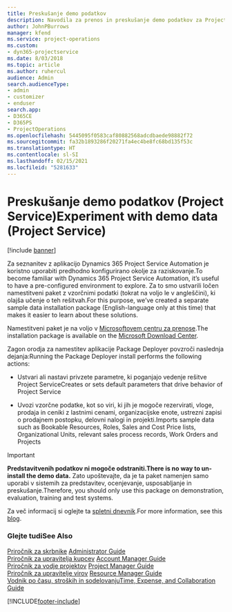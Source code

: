 ```yaml
---
title: Preskušanje demo podatkov
description: Navodila za prenos in preskušanje demo podatkov za Project Service Automation.
author: JohnPBurrows
manager: kfend
ms.service: project-operations
ms.custom:
- dyn365-projectservice
ms.date: 8/03/2018
ms.topic: article
ms.author: ruhercul
audience: Admin
search.audienceType:
- admin
- customizer
- enduser
search.app:
- D365CE
- D365PS
- ProjectOperations
ms.openlocfilehash: 5445095f0583caf80882568adcdbaede98882f72
ms.sourcegitcommit: fa32b1893286f20271fa4ec4be8fc68bd135f53c
ms.translationtype: HT
ms.contentlocale: sl-SI
ms.lasthandoff: 02/15/2021
ms.locfileid: "5281633"
---
```

# <a name="experiment-with-demo-data-project-service"></a><span data-ttu-id="721f2-103">Preskušanje demo podatkov (Project Service)</span><span class="sxs-lookup"><span data-stu-id="721f2-103">Experiment with demo data (Project Service)</span></span>

[!include [banner](../includes/psa-now-project-operations.md)]

<span data-ttu-id="721f2-104">Za seznanitev z aplikacijo Dynamics 365 Project Service Automation je koristno uporabiti predhodno konfigurirano okolje za raziskovanje.</span><span class="sxs-lookup"><span data-stu-id="721f2-104">To become familiar with Dynamics 365 Project Service Automation, it’s useful to have a pre-configured environment to explore.</span></span> <span data-ttu-id="721f2-105">Za to smo ustvarili ločen namestitveni paket z vzorčnimi podatki (tokrat na voljo le v angleščini), ki olajša učenje o teh rešitvah.</span><span class="sxs-lookup"><span data-stu-id="721f2-105">For this purpose, we’ve created a separate sample data installation package (English-language only at this time) that makes it easier to learn about these solutions.</span></span> 

<span data-ttu-id="721f2-106">Namestitveni paket je na voljo v [Microsoftovem centru za prenose](https://go.microsoft.com/fwlink/?linkid=859966).</span><span class="sxs-lookup"><span data-stu-id="721f2-106">The installation package is available on the [Microsoft Download Center](https://go.microsoft.com/fwlink/?linkid=859966).</span></span>  

<span data-ttu-id="721f2-107">Zagon orodja za namestitev aplikacije Package Deployer povzroči naslednja dejanja:</span><span class="sxs-lookup"><span data-stu-id="721f2-107">Running the Package Deployer install performs the following actions:</span></span> 
  
-   <span data-ttu-id="721f2-108">Ustvari ali nastavi privzete parametre, ki poganjajo vedenje rešitve Project Service</span><span class="sxs-lookup"><span data-stu-id="721f2-108">Creates or sets default parameters that drive behavior of Project Service</span></span>  
  
-   <span data-ttu-id="721f2-109">Uvozi vzorčne podatke, kot so viri, ki jih je mogoče rezervirati, vloge, prodaja in ceniki z lastnimi cenami, organizacijske enote, ustrezni zapisi o prodajnem postopku, delovni nalogi in projekti.</span><span class="sxs-lookup"><span data-stu-id="721f2-109">Imports sample data such as Bookable Resources, Roles, Sales and Cost Price lists, Organizational Units, relevant sales process records, Work Orders and Projects</span></span>    
  
> [!IMPORTANT]
> <span data-ttu-id="721f2-110">**Predstavitvenih podatkov ni mogoče odstraniti.**</span><span class="sxs-lookup"><span data-stu-id="721f2-110">**There is no way to un-install the demo data.**</span></span> <span data-ttu-id="721f2-111">Zato upoštevajte, da je ta paket namenjen samo uporabi v sistemih za predstavitev, ocenjevanje, usposabljanje in preskušanje.</span><span class="sxs-lookup"><span data-stu-id="721f2-111">Therefore, you should only use this package on demonstration, evaluation, training and test systems.</span></span>

<span data-ttu-id="721f2-112">Za več informacij si oglejte ta [spletni dnevnik](https://blogs.msdn.microsoft.com/crm/2017/10/24/microsoft-dynamics-365-for-field-service-and-project-service-automation-sample-data).</span><span class="sxs-lookup"><span data-stu-id="721f2-112">For more information, see this [blog](https://blogs.msdn.microsoft.com/crm/2017/10/24/microsoft-dynamics-365-for-field-service-and-project-service-automation-sample-data).</span></span>





  
### <a name="see-also"></a><span data-ttu-id="721f2-113">Glejte tudi</span><span class="sxs-lookup"><span data-stu-id="721f2-113">See Also</span></span>  
 <span data-ttu-id="721f2-114">[Priročnik za skrbnike](../psa/admin-guide.md) </span><span class="sxs-lookup"><span data-stu-id="721f2-114">[Administrator Guide](../psa/admin-guide.md) </span></span>  
 <span data-ttu-id="721f2-115">[Priročnik za upravitelja kupcev](../psa/account-manager-guide.md) </span><span class="sxs-lookup"><span data-stu-id="721f2-115">[Account Manager Guide](../psa/account-manager-guide.md) </span></span>  
 <span data-ttu-id="721f2-116">[Priročnik za vodje projektov](../psa/project-manager-guide.md) </span><span class="sxs-lookup"><span data-stu-id="721f2-116">[Project Manager Guide](../psa/project-manager-guide.md) </span></span>  
 <span data-ttu-id="721f2-117">[Priročnik za upravitelje virov](../psa/resource-manager-guide.md) </span><span class="sxs-lookup"><span data-stu-id="721f2-117">[Resource Manager Guide](../psa/resource-manager-guide.md) </span></span>  
 [<span data-ttu-id="721f2-118">Vodnik po času, stroških in sodelovanju</span><span class="sxs-lookup"><span data-stu-id="721f2-118">Time, Expense, and Collaboration Guide</span></span>](../psa/time-expense-collaboration-guide.md)


[!INCLUDE[footer-include](../includes/footer-banner.md)]